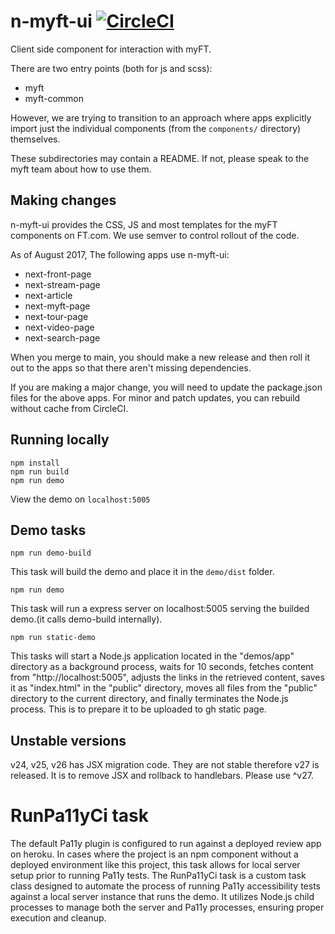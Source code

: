 # n-myft-ui [![CircleCI](https://circleci.com/gh/Financial-Times/n-myft-ui.svg?style=svg)](https://circleci.com/gh/Financial-Times/workflows/n-myft-ui)

Client side component for interaction with myFT.

There are two entry points (both for js and scss):

- myft
- myft-common

However, we are trying to transition to an approach where apps explicitly import just the individual components (from the `components/` directory) themselves.

These subdirectories may contain a README. If not, please speak to the myft team about how to use them.

## Making changes

n-myft-ui provides the CSS, JS and most templates for the myFT components on FT.com. We use semver to control rollout of the code.

As of August 2017, The following apps use n-myft-ui:

- next-front-page
- next-stream-page
- next-article
- next-myft-page
- next-tour-page
- next-video-page
- next-search-page

When you merge to main, you should make a new release and then roll it out to the apps so that there aren't missing dependencies.

If you are making a major change, you will need to update the package.json files for the above apps. For minor and patch updates, you can rebuild without cache from CircleCI.

## Running locally

```
npm install
npm run build
npm run demo
```

View the demo on `localhost:5005`


## Demo tasks
```
npm run demo-build
```
This task will build the demo and place it in the `demo/dist` folder.
```
npm run demo
```
This task will run a express server on localhost:5005 serving the builded demo.(it calls demo-build internally).
```
npm run static-demo
```
This tasks will start a Node.js application located in the "demos/app" directory as a background process, 
waits for 10 seconds, fetches content from "http://localhost:5005", adjusts the links in the retrieved content, 
saves it as "index.html" in the "public" directory, moves all files from the "public" directory to the current directory, 
and finally terminates the Node.js process.
This is to prepare it to be uploaded to gh static page.

## Unstable versions

v24, v25, v26 has JSX migration code. They are not stable therefore v27 is released. It is to remove JSX and rollback to handlebars. Please use ^v27.

# RunPa11yCi task
The default Pa11y plugin is configured to run against a deployed review app on heroku.
In cases where the project is an npm component without a deployed environment like this project, this task allows for local server setup prior to running Pa11y tests.
The RunPa11yCi task is a custom task class designed to automate the process of running Pa11y accessibility tests against a local server instance that runs the demo. It utilizes Node.js child processes to manage both the server and Pa11y processes, 
ensuring proper execution and cleanup.

